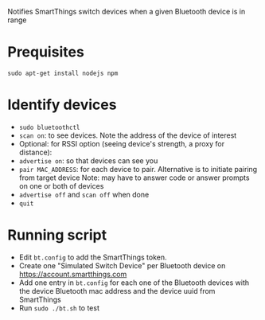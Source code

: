 Notifies SmartThings switch devices when a given Bluetooth device is in range

# Prequisites

`sudo apt-get install nodejs npm`


# Identify devices

- `sudo bluetoothctl`
- `scan on`: to see devices. Note the address of the device of interest
-  Optional: for RSSI option (seeing device's strength, a proxy for distance):
  - `advertise on`: so that devices can see you
  - `pair MAC_ADDRESS`: for each device to pair. Alternative is to initiate pairing from target device
    Note: may have to answer code or answer prompts on one or both of devices
  - `advertise off` and `scan off` when done
- `quit`

# Running script

- Edit `bt.config` to add the SmartThings token.
- Create one "Simulated Switch Device" per Bluetooth device on https://account.smartthings.com
- Add one entry in `bt.config` for each one of the Bluetooth devices with the device Bluetooth mac address and the device uuid from SmartThings
- Run `sudo ./bt.sh` to test

